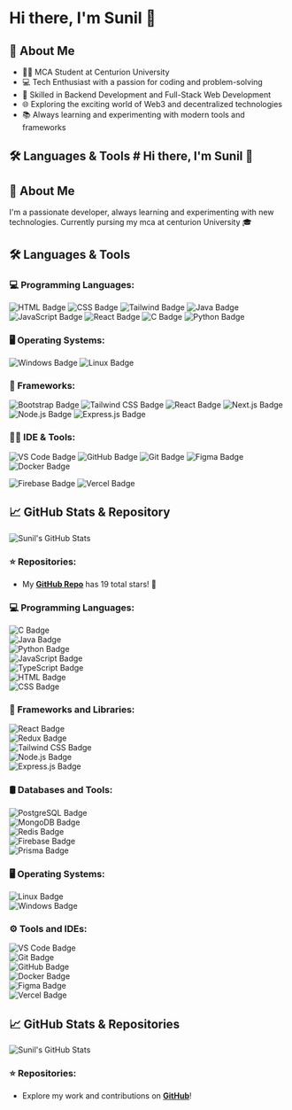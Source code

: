 # Hi there, I'm Sunil 👋  

## 🚀 About Me  

- 🧑‍🎓 MCA Student at Centurion University  
- 💻 Tech Enthusiast with a passion for coding and problem-solving  
- 🔧 Skilled in Backend Development and Full-Stack Web Development  
- 🌐 Exploring the exciting world of Web3 and decentralized technologies  
- 📚 Always learning and experimenting with modern tools and frameworks  

## 🛠️ Languages & Tools  # Hi there, I'm Sunil 👋
  
## 🚀 About Me

I'm a passionate developer, always learning and experimenting with new technologies. Currently pursing my mca at centurion University 🎓 

## 🛠️ Languages & Tools

### 💻 Programming Languages:
 ![HTML Badge](https://img.shields.io/badge/-HTML-E34F26?style=flat-square&logo=html5&logoColor=white)
![CSS Badge](https://img.shields.io/badge/-CSS-1572B6?style=flat-square&logo=css3&logoColor=white)
 ![Tailwind Badge](https://img.shields.io/badge/-Tailwind%20CSS-06B6D4?style=flat-square&logo=tailwindcss&logoColor=white)
 ![Java Badge](https://img.shields.io/badge/-Java-007396?style=flat-square&logo=java&logoColor=white)
 ![JavaScript Badge](https://img.shields.io/badge/-JavaScript-F7DF1E?style=flat-square&logo=javascript&logoColor=black)
![React Badge](https://img.shields.io/badge/-React-61DAFB?style=flat-square&logo=react&logoColor=black)
![C Badge](https://img.shields.io/badge/-C-A8B9CC?style=flat-square&logo=c&logoColor=black)
 ![Python Badge](https://img.shields.io/badge/-Python-3776AB?style=flat-square&logo=python&logoColor=white)

### 🖥️ Operating Systems:
 ![Windows Badge](https://img.shields.io/badge/-Windows-0078D6?style=flat-square&logo=windows&logoColor=white)
![Linux Badge](https://img.shields.io/badge/-Linux-FCC624?style=flat-square&logo=linux&logoColor=black)

### 🧱 Frameworks:
![Bootstrap Badge](https://img.shields.io/badge/-Bootstrap-7952B3?style=flat-square&logo=bootstrap&logoColor=white)
![Tailwind CSS Badge](https://img.shields.io/badge/-Tailwind%20CSS-06B6D4?style=flat-square&logo=tailwindcss&logoColor=white)
![React Badge](https://img.shields.io/badge/-React-61DAFB?style=flat-square&logo=react&logoColor=black)
![Next.js Badge](https://img.shields.io/badge/-Next.js-000000?style=flat-square&logo=nextdotjs&logoColor=white)
![Node.js Badge](https://img.shields.io/badge/-Node.js-339933?style=flat-square&logo=nodedotjs&logoColor=white)
![Express.js Badge](https://img.shields.io/badge/-Express.js-000000?style=flat-square&logo=express&logoColor=white)


### 🧑‍💻 IDE & Tools:
 ![VS Code Badge](https://img.shields.io/badge/-VS%20Code-007ACC?style=flat-square&logo=visualstudiocode&logoColor=white)
 ![GitHub Badge](https://img.shields.io/badge/-GitHub-181717?style=flat-square&logo=github&logoColor=white)
 ![Git Badge](https://img.shields.io/badge/-Git-F05032?style=flat-square&logo=git&logoColor=white)
![Figma Badge](https://img.shields.io/badge/-Figma-F24E1E?style=flat-square&logo=figma&logoColor=white)
![Docker Badge](https://img.shields.io/badge/-Docker-2496ED?style=flat-square&logo=docker&logoColor=white)

![Firebase Badge](https://img.shields.io/badge/-Firebase-FFCA28?style=flat-square&logo=firebase&logoColor=black)
![Vercel Badge](https://img.shields.io/badge/-Vercel-000000?style=flat-square&logo=vercel&logoColor=white)


## 📈 GitHub Stats & Repository

![Sunil's GitHub Stats](https://github-readme-stats.vercel.app/api?username=EDITH96929&show_icons=true&theme=radical)

### ⭐️ Repositories:
- My **[GitHub Repo](https://github.com/EDITH96929)** has 19 total stars! 🌟


### 💻 Programming Languages:  
![C Badge](https://img.shields.io/badge/-C-A8B9CC?style=flat-square&logo=c&logoColor=black)  
![Java Badge](https://img.shields.io/badge/-Java-007396?style=flat-square&logo=java&logoColor=white)  
![Python Badge](https://img.shields.io/badge/-Python-3776AB?style=flat-square&logo=python&logoColor=white)  
![JavaScript Badge](https://img.shields.io/badge/-JavaScript-F7DF1E?style=flat-square&logo=javascript&logoColor=black)  
![TypeScript Badge](https://img.shields.io/badge/-TypeScript-3178C6?style=flat-square&logo=typescript&logoColor=white)  
![HTML Badge](https://img.shields.io/badge/-HTML-E34F26?style=flat-square&logo=html5&logoColor=white)  
![CSS Badge](https://img.shields.io/badge/-CSS-1572B6?style=flat-square&logo=css3&logoColor=white)  

### 🧱 Frameworks and Libraries:  
![React Badge](https://img.shields.io/badge/-React-61DAFB?style=flat-square&logo=react&logoColor=black)  
![Redux Badge](https://img.shields.io/badge/-Redux-764ABC?style=flat-square&logo=redux&logoColor=white)  
![Tailwind CSS Badge](https://img.shields.io/badge/-Tailwind%20CSS-06B6D4?style=flat-square&logo=tailwindcss&logoColor=white)  
![Node.js Badge](https://img.shields.io/badge/-Node.js-339933?style=flat-square&logo=nodedotjs&logoColor=white)  
![Express.js Badge](https://img.shields.io/badge/-Express.js-000000?style=flat-square&logo=express&logoColor=white)  

### 🛢️ Databases and Tools:  
![PostgreSQL Badge](https://img.shields.io/badge/-PostgreSQL-336791?style=flat-square&logo=postgresql&logoColor=white)  
![MongoDB Badge](https://img.shields.io/badge/-MongoDB-47A248?style=flat-square&logo=mongodb&logoColor=white)  
![Redis Badge](https://img.shields.io/badge/-Redis-DC382D?style=flat-square&logo=redis&logoColor=white)  
![Firebase Badge](https://img.shields.io/badge/-Firebase-FFCA28?style=flat-square&logo=firebase&logoColor=black)  
![Prisma Badge](https://img.shields.io/badge/-Prisma-2D3748?style=flat-square&logo=prisma&logoColor=white)  

### 🖥️ Operating Systems:  
![Linux Badge](https://img.shields.io/badge/-Linux-FCC624?style=flat-square&logo=linux&logoColor=black)  
![Windows Badge](https://img.shields.io/badge/-Windows-0078D6?style=flat-square&logo=windows&logoColor=white)  

### ⚙️ Tools and IDEs:  
![VS Code Badge](https://img.shields.io/badge/-VS%20Code-007ACC?style=flat-square&logo=visualstudiocode&logoColor=white)  
![Git Badge](https://img.shields.io/badge/-Git-F05032?style=flat-square&logo=git&logoColor=white)  
![GitHub Badge](https://img.shields.io/badge/-GitHub-181717?style=flat-square&logo=github&logoColor=white)  
![Docker Badge](https://img.shields.io/badge/-Docker-2496ED?style=flat-square&logo=docker&logoColor=white)  
![Figma Badge](https://img.shields.io/badge/-Figma-F24E1E?style=flat-square&logo=figma&logoColor=white)  
![Vercel Badge](https://img.shields.io/badge/-Vercel-000000?style=flat-square&logo=vercel&logoColor=white)  

## 📈 GitHub Stats & Repositories  

![Sunil's GitHub Stats](https://github-readme-stats.vercel.app/api?username=sunil8521&show_icons=true&theme=radical)  

### ⭐️ Repositories:  
- Explore my work and contributions on **[GitHub](https://github.com/sunil8521)**!  
